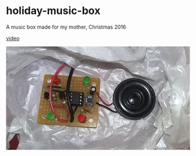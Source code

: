 # holiday-music-box
A music box made for my mother, Christmas 2016

[video](https://photos.app.goo.gl/jWUCziCNhQ7j5X1T9)

![Prototype](https://github.com/michaeljrosa/holiday-music-box/blob/master/img.jpg)
